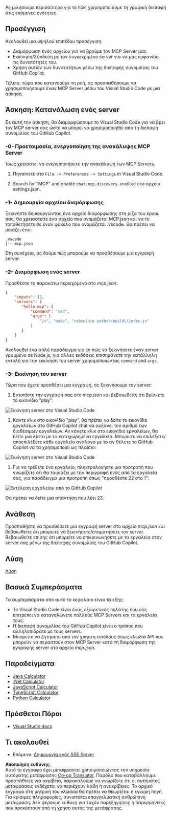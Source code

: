 <!--
CO_OP_TRANSLATOR_METADATA:
{
  "original_hash": "c37fabfbc0dcbc9a4afb6d17e7d3be9f",
  "translation_date": "2025-05-17T11:08:18+00:00",
  "source_file": "03-GettingStarted/04-vscode/README.md",
  "language_code": "el"
}
-->
Ας μιλήσουμε περισσότερο για το πώς χρησιμοποιούμε τη γραφική διεπαφή στις επόμενες ενότητες.

## Προσέγγιση

Ακολουθεί μια υψηλού επιπέδου προσέγγιση:

- Διαμόρφωση ενός αρχείου για να βρούμε τον MCP Server μας.
- Εκκίνηση/Σύνδεση με τον συγκεκριμένο server για να μας εμφανίσει τις δυνατότητές του.
- Χρήση αυτών των δυνατοτήτων μέσω της διεπαφής συνομιλίας του GitHub Copilot.

Τέλεια, τώρα που κατανοούμε τη ροή, ας προσπαθήσουμε να χρησιμοποιήσουμε έναν MCP Server μέσω του Visual Studio Code με μια άσκηση.

## Άσκηση: Κατανάλωση ενός server

Σε αυτή την άσκηση, θα διαμορφώσουμε το Visual Studio Code για να βρει τον MCP server σας ώστε να μπορεί να χρησιμοποιηθεί από τη διεπαφή συνομιλίας του GitHub Copilot.

### -0- Προετοιμασία, ενεργοποίηση της ανακάλυψης MCP Server

Ίσως χρειαστεί να ενεργοποιήσετε την ανακάλυψη των MCP Servers.

1. Πηγαίνετε στο `File -> Preferences -> Settings` in Visual Studio Code.

1. Search for "MCP" and enable `chat.mcp.discovery.enabled` στο αρχείο settings.json.

### -1- Δημιουργία αρχείου διαμόρφωσης

Ξεκινήστε δημιουργώντας ένα αρχείο διαμόρφωσης στη ρίζα του έργου σας, θα χρειαστείτε ένα αρχείο που ονομάζεται MCP.json και να το τοποθετήσετε σε έναν φάκελο που ονομάζεται .vscode. Θα πρέπει να μοιάζει έτσι:

```text
.vscode
|-- mcp.json
```

Στη συνέχεια, ας δούμε πώς μπορούμε να προσθέσουμε μια εγγραφή server.

### -2- Διαμόρφωση ενός server

Προσθέστε το παρακάτω περιεχόμενο στο *mcp.json*:

```json
{
    "inputs": [],
    "servers": {
       "hello-mcp": {
           "command": "cmd",
           "args": [
               "/c", "node", "<absolute path>\\build\\index.js"
           ]
       }
    }
}
```

Ακολουθεί ένα απλό παράδειγμα για το πώς να ξεκινήσετε έναν server γραμμένο σε Node.js, για άλλες εκδόσεις επισημάνετε την κατάλληλη εντολή για την εκκίνηση του server χρησιμοποιώντας `command` and `args`.

### -3- Εκκίνηση του server

Τώρα που έχετε προσθέσει μια εγγραφή, ας ξεκινήσουμε τον server:

1. Εντοπίστε την εγγραφή σας στο *mcp.json* και βεβαιωθείτε ότι βρίσκετε το εικονίδιο "play":

  ![Εκκίνηση server στο Visual Studio Code](../../../../translated_images/vscode-start-server.c7f1132263a8ce789fa7f436eb3df7e36199ebf863f1a8205bfc4483c9e40924.el.png)  

1. Κάντε κλικ στο εικονίδιο "play", θα πρέπει να δείτε το εικονίδιο εργαλείων στο GitHub Copilot chat να αυξάνει τον αριθμό των διαθέσιμων εργαλείων. Αν κάνετε κλικ στο εικονίδιο εργαλείων, θα δείτε μια λίστα με τα καταχωρημένα εργαλεία. Μπορείτε να επιλέξετε/αποεπιλέξετε κάθε εργαλείο ανάλογα με το αν θέλετε το GitHub Copilot να τα χρησιμοποιεί ως πλαίσιο:

  ![Εκκίνηση server στο Visual Studio Code](../../../../translated_images/vscode-tool.ce37be05a56b9af258f882c161dbf35e23ac885b08ee5f5ee643097653b135b8.el.png)

1. Για να τρέξετε ένα εργαλείο, πληκτρολογήστε μια προτροπή που γνωρίζετε ότι θα ταιριάζει με την περιγραφή ενός από τα εργαλεία σας, για παράδειγμα μια προτροπή όπως "προσθέστε 22 στο 1":

  ![Εκτέλεση εργαλείου από το GitHub Copilot](../../../../translated_images/vscode-agent.7f56a5ce3cef334adfe737514a7e8ac9384fa4161dd4df14bd3ddc9cd1a154f4.el.png)

  Θα πρέπει να δείτε μια απάντηση που λέει 23.

## Ανάθεση

Προσπαθήστε να προσθέσετε μια εγγραφή server στο αρχείο *mcp.json* και βεβαιωθείτε ότι μπορείτε να ξεκινήσετε/σταματήσετε τον server. Βεβαιωθείτε επίσης ότι μπορείτε να επικοινωνήσετε με τα εργαλεία στον server σας μέσω της διεπαφής συνομιλίας του GitHub Copilot.

## Λύση

[Λύση](./solution/README.md)

## Βασικά Συμπεράσματα

Τα συμπεράσματα από αυτό το κεφάλαιο είναι τα εξής:

- Το Visual Studio Code είναι ένας εξαιρετικός πελάτης που σας επιτρέπει να καταναλώνετε πολλούς MCP Servers και τα εργαλεία τους.
- Η διεπαφή συνομιλίας του GitHub Copilot είναι ο τρόπος που αλληλεπιδράτε με τους servers.
- Μπορείτε να ζητήσετε από τον χρήστη εισόδους όπως κλειδιά API που μπορούν να περαστούν στον MCP Server κατά τη διαμόρφωση της εγγραφής server στο αρχείο *mcp.json*.

## Παραδείγματα

- [Java Calculator](../samples/java/calculator/README.md)
- [.Net Calculator](../../../../03-GettingStarted/samples/csharp)
- [JavaScript Calculator](../samples/javascript/README.md)
- [TypeScript Calculator](../samples/typescript/README.md)
- [Python Calculator](../../../../03-GettingStarted/samples/python) 

## Πρόσθετοι Πόροι

- [Visual Studio docs](https://code.visualstudio.com/docs/copilot/chat/mcp-servers)

## Τι ακολουθεί

- Επόμενο: [Δημιουργία ενός SSE Server](/03-GettingStarted/05-sse-server/README.md)

**Αποποίηση ευθύνης**:  
Αυτό το έγγραφο έχει μεταφραστεί χρησιμοποιώντας την υπηρεσία αυτόματης μετάφρασης [Co-op Translator](https://github.com/Azure/co-op-translator). Παρόλο που καταβάλλουμε προσπάθειες για ακρίβεια, παρακαλούμε να γνωρίζετε ότι οι αυτόματες μεταφράσεις ενδέχεται να περιέχουν λάθη ή ανακρίβειες. Το αρχικό έγγραφο στη μητρική του γλώσσα θα πρέπει να θεωρείται η έγκυρη πηγή. Για κρίσιμες πληροφορίες, συνιστάται επαγγελματική ανθρώπινη μετάφραση. Δεν φέρουμε ευθύνη για τυχόν παρεξηγήσεις ή παρερμηνείες που προκύπτουν από τη χρήση αυτής της μετάφρασης.
